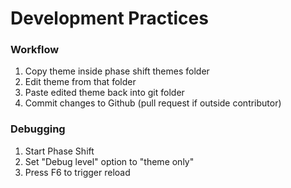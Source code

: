 # Development Practices
### Workflow
1. Copy theme inside phase shift themes folder
2. Edit theme from that folder
3. Paste edited theme back into git folder
4. Commit changes to Github (pull request if outside contributor)

### Debugging
1. Start Phase Shift
2. Set "Debug level" option to "theme only"
3. Press F6 to trigger reload
